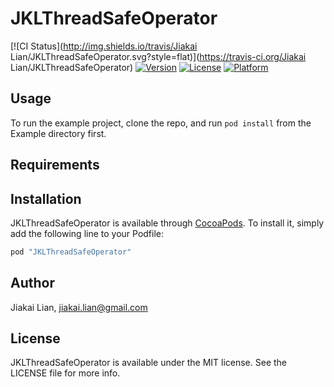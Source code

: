 # JKLThreadSafeOperator

[![CI Status](http://img.shields.io/travis/Jiakai Lian/JKLThreadSafeOperator.svg?style=flat)](https://travis-ci.org/Jiakai Lian/JKLThreadSafeOperator)
[![Version](https://img.shields.io/cocoapods/v/JKLThreadSafeOperator.svg?style=flat)](http://cocoapods.org/pods/JKLThreadSafeOperator)
[![License](https://img.shields.io/cocoapods/l/JKLThreadSafeOperator.svg?style=flat)](http://cocoapods.org/pods/JKLThreadSafeOperator)
[![Platform](https://img.shields.io/cocoapods/p/JKLThreadSafeOperator.svg?style=flat)](http://cocoapods.org/pods/JKLThreadSafeOperator)

## Usage

To run the example project, clone the repo, and run `pod install` from the Example directory first.

## Requirements

## Installation

JKLThreadSafeOperator is available through [CocoaPods](http://cocoapods.org). To install
it, simply add the following line to your Podfile:

```ruby
pod "JKLThreadSafeOperator"
```

## Author

Jiakai Lian, jiakai.lian@gmail.com

## License

JKLThreadSafeOperator is available under the MIT license. See the LICENSE file for more info.
